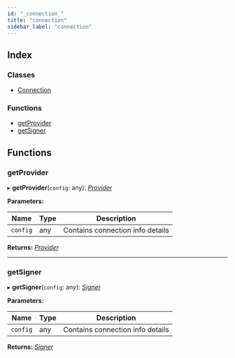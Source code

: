 ```yaml
---
id: "_connection_"
title: "connection"
sidebar_label: "connection"
---
```


## Index

### Classes

* [Connection](../classes/_connection_.connection.md)

### Functions

* [getProvider](_connection_.md#getprovider)
* [getSigner](_connection_.md#getsigner)

## Functions

###  getProvider

▸ **getProvider**(`config`: any): *[Provider](../classes/_providers_provider_.provider.md)*

**Parameters:**

Name | Type | Description |
------ | ------ | ------ |
`config` | any | Contains connection info details |

**Returns:** *[Provider](../classes/_providers_provider_.provider.md)*

___

###  getSigner

▸ **getSigner**(`config`: any): *[Signer](../classes/_signer_.signer.md)*

**Parameters:**

Name | Type | Description |
------ | ------ | ------ |
`config` | any | Contains connection info details |

**Returns:** *[Signer](../classes/_signer_.signer.md)*
